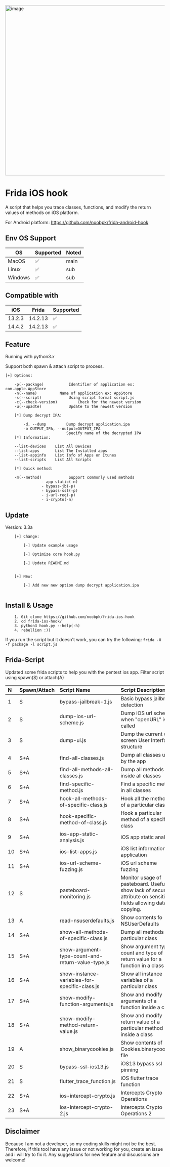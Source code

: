 <img width="538" alt="image" src="https://user-images.githubusercontent.com/31820707/103606590-5f006380-4f49-11eb-9f57-c1c78c76a506.png">

# Frida iOS hook

A script that helps you trace classes, functions, and modify the return values of methods on iOS platform.

For Android platform: https://github.com/noobpk/frida-android-hook

## Env OS Support
| OS      | Supported          | Noted   |
| ------- | ------------------ | ------- |
| MacOS   | :white_check_mark: | main	 |
| Linux   | :white_check_mark: | sub  	 |
| Windows | :white_check_mark: | sub	 |

## Compatible with
| iOS      |   Frida  | Supported         |
| -------- | -------- | ----------------- |
|  13.2.3  | 14.2.13  | :white_check_mark:|
|  14.4.2  | 14.2.13  | :white_check_mark:|

## Feature

Running with python3.x

Support both spawn & attach script to process.

```
[+] Options:

	-p(--package)			Identifier of application ex: com.apple.AppStore
	-n(--name) 			Name of application ex: AppStore
	-s(--script) 			Using script format script.js
	-c(--check-version) 		Check for the newest version
	-u(--upadte) 			Update to the newest version
	
	[*] Dump decrypt IPA:
	
    	-d, --dump         Dump decrypt application.ipa
    	-o OUTPUT_IPA, --output=OUTPUT_IPA
                           Specify name of the decrypted IPA
	[*] Information:

	--list-devices    List All Devices
	--list-apps       List The Installed apps
	--list-appinfo    List Info of Apps on Itunes
	--list-scripts    List All Scripts

	[*] Quick method:

	-m(--method)			Support commonly used methods
				- app-static(-n)
				- bypass-jb(-p)
				- bypass-ssl(-p)
				- i-url-req(-p)
				- i-crypto(-n)
```

## Update

Version: 3.3a
```
	[+] Change:
	
		[-] Update example usage
		
		[-] Optimize core hook.py
		
		[-] Update README.md
		
		
	[+] New:
	
		[-] Add new new option dump decrypt application.ipa
	
```

## Install & Usage

```
	1. Git clone https://github.com/noobpk/frida-ios-hook
	2. cd frida-ios-hook/
	3. python3 hook.py --help(-h)
	4. rebellion :))
```

If you run the script but it doesn't work, you can try the following:
```frida -U -f package -l script.js```

## Frida-Script

Updated some frida scripts to help you with the pentest ios app. Filter script using spawn(S) or attach(A) 

|N|Spawn/Attach|Script Name| Script Description|
|:---|:---|:---|:---|
|1|S|bypass-jailbreak-1.js|Basic bypass jailbreak detection|
|2|S|dump-ios-url-scheme.js|Dump iOS url scheme when "openURL" is called|
|3|S|dump-ui.js|Dump the current on-screen User Interface structure|
|4|S+A|find-all-classes.js|Dump all classes used by the app|
|5|S+A|find-all-methods-all-classes.js|Dump all methods inside all classes|
|6|S+A|find-specific-method.js|Find a specific method in all classes|
|7|S+A|hook-all-methods-of-specific-class.js|Hook all the methods of a particular class|
|8|S+A|hook-specific-method-of-class.js|Hook a particular method of a specific class|
|9|S+A|ios-app-static-analysis.js|iOS app static analysis|
|10|S+A|ios-list-apps.js|iOS list information application|
|11|S+A|ios-url-scheme-fuzzing.js|iOS url scheme fuzzing|
|12|S|pasteboard-monitoring.js|Monitor usage of pasteboard. Useful to show lack of secure attribute on sensitive fields allowing data copying.|
|13|A|read-nsuserdefaults.js|Show contents fo NSUserDefaults|
|14|S+A|show-all-methods-of-specific-class.js|Dump all methods of a particular class|
|15|S+A|show-argument-type-count-and-return-value-type.js|Show argument type & count and type of return value for a function in a class|
|16|S+A|show-instance-variables-for-specific-class.js|Show all instance variables of a particular class|
|17|S+A|show-modify-function-arguments.js|Show and modify arguments of a function inside a class|
|18|S+A|show-modify-method-return-value.js|Show and modify return value of a particular method inside a class|
|19|A|show_binarycookies.js|Show contents of Cookies.binarycookies file|
|20|S|bypass-ssl-ios13.js|iOS13 bypass ssl pinning|
|21|S|flutter_trace_function.js|iOS flutter trace function|
|22|S+A|ios-intercept-crypto.js|Intercepts Crypto Operations|
|23|S+A|ios-intercept-crypto-2.js|Intercepts Crypto Operations 2|

## Disclaimer
Because I am not a developer, so my coding skills might not be the best. Therefore, if this tool have any issue or not working for you, create an issue and i will try to fix it.
Any suggestions for new feature and discussions are welcome!
